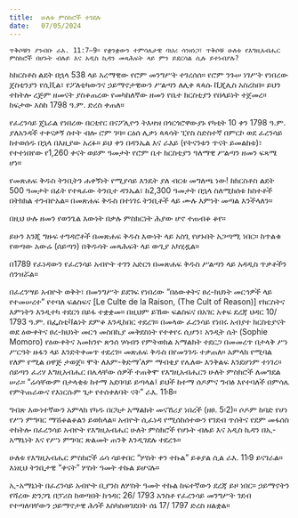 ```yaml
---
title:  ሁለቱ ምስክሮች ተገደሉ
date:   07/05/2024
---
```


`ጥቅሶቹን ያንብቡ ራእ. 11:7–9። የቋንቋውን ተምሳሌታዊ ባህሪ ሳንዘነጋ፣ ጥቅሶቹ ሁለቱ የእግዚአብሔር ምስክሮች በሆኑት ብሉይ እና አዲስ ኪዳን መጻሕፍት ላይ ምን ይደርሳል ሲሉ ይተነብያሉ?`

ከክርስቶስ ልደት በኋላ 538 ላይ አረማዊው የሮም መንግሥት ተገረሰሰ። የሮም ንጉሠ ነገሥት የነበረው ጀስቲንያን የሲቪል፣ የፖለቲካውንና ኃይማኖታዊውን ሥልጣን ለሊቀ ጳጳሱ ቪጂሊስ አስረከበ። ይህን ተከትሎ ረጅም ዘመናት ያስቆጠረው የመካከለኛው ዘመን የቤተ ክርስቲያን የበላይነት ተጀመረ። ከፍታው እስከ 1798 ዓ.ም. ድረስ ቀጠለ።

የፈረንሳይ ጄኔራል የነበረው በርቲየር በናፖሊዮን ትእዛዝ በጎርጎሮዋውያኑ የካቲት 10 ቀን 1798 ዓ.ም. ያለአንዳች ተቀናቃኝ ሰተት ብሎ ሮም ገባ። ርዕሰ ሊቃነ ጳጳሳት ፒየስ ስድስተኛ በምርኮ ወደ ፈረንሳይ ከተወሰዱ በኋላ በእዚያው አረፉ። ይህ ቀን በዳንኤል እና ራእይ (የትናንቱን ጥናት ይመልከቱ)፣ የተተነበየው የ1,260 ቀናት ወይም ዓመታት የሮም ቤተ ክርስቲያን ዓለማዊ ሥልጣን ዘመን ፍጻሜ ሆነ።

የመጽሐፍ ቅዱስ ትንቢትን ሐቀኝነት የሚያሳይ እንዴት ያለ ብርቱ መግለጫ ነው! ከክርስቶስ ልደት 500 ዓመታት በፊት የተጻፈው ትንቢተ ዳንኤል፣ ከ2,300 ዓመታት በኋላ ስለሚከሰቱ ክስተቶች በትክክል ተንብዮአል። በመጽሐፍ ቅዱስ በተነገሩ ትንቢቶች ላይ ሙሉ እምነት መጣል እንችላለን።

በዚህ ሁሉ ዘመን የወንጌል እውነት በቃሉ ምስክርነት ሕያው ሆኖ ተጠብቆ ቆየ።

ይሁን እንጂ ግዙፍ ተግዳሮቶች በመጽሐፍ ቅዱስ እውነት ላይ አስጊ የሆኑበት አጋጣሚ ነበር። ከጥልቁ የወጣው አውሬ (ሰይጣን) በቅዱሳት መጻሕፍት ላይ ውጊያ አካሂዷል።

በ1789 የፈነዳውን የፈረንሳይ አብዮት ተገን አድርጎ በመጽሐፍ ቅዱስ ሥልጣን ላይ አዳዲስ ጥቃቶችን ሰንዝሯል።

በፈረንሣይ አብዮት ወቅት፣ በመንግሥት ይደገፍ የነበረው “በዕውቀትና ፀረ-ክህነት መርኅዎች ላይ የተመሠረተ” የተባለ ፍልስፍና [Le Culte de la Raison, (The Cult of Reason)] የክርስትና እምነትን እንዲተካ ተደርጎ በይፋ ተቋቋመ። በዚህም ይኸው ፍልስፍና በአገር አቀፍ ደረጃ ህዳር 10/ 1793 ዓ.ም. በፌስቲቫልነት ደምቆ እንዲከበር ተደረገ። በመላው ፈረንሳይ የነበሩ አብያተ ክርስቲያናት ወደ ዕውቀትና ፀረ-ክህነት መርኅ መስበኪያ መቅደስነት የተቀየሩ ሲሆን፣ አንዲት ሴት (Sophie Momoro) የዕውቀትና አመክንዮ ጽንሰ ሃሳብን የምትወክል አማልክት ተደርጋ በመመረጥ በታላቅ ሥነ ሥርዓት ዙፋን ላይ እንድትቀመጥ ተደረገ። መጽሐፍ ቅዱስ በየመንገዱ ተቃጠለ። አምላክ የሚባል የለም የሚል ዐዋጅ ታወጀ። ሞት ለእም-ቅድማ’ለም ማብቂያ የሌለው እንቅልፍ እንደሆነም ተነገረ። ሰይጣን ፈሪሃ እግዚአብሔር በሌላቸው ሰዎች ተጠቅሞ የእግዚአብሔርን ሁለት ምስክሮች ለመግደል ሠራ። “ሬሳቸውም በታላቂቱ ከተማ አደባባይ ይጣላል፤ ይህች ከተማ ሰዶምና ግብፅ እየተባለች በምሳሌ የምትጠራውና የእነርሱም ጌታ የተሰቀለባት ናት” ራእ. 11፡8።

ግብጽ እውነተኛውን አምላክ የካዱ በርካታ አማልክት መናኸሪያ ነበረች (ዘፀ. 5፡2)። ሶዶም ከባድ የሆነ የሥነ ምግባር ማሽቆልቆልን ይወክላል። አብዮት ሲፈነዳ የሚሰከሰተውን የገደብ ጥሰትና የደም መፋሰስ ተከትሎ በፈረንሳይ አብዮት የእግዚአብሔር ሁለት ምስክሮች የሆኑት ብሉይ እና አዲስ ኪዳን በኢ-አማኒነት እና የሥነ ምግባር ጽልመት ጠንቅ እንዲገደሉ ተደረጉ።

ሁለቱ የእግዚአብሔር ምስክሮች ሬሳ ሳይቀበር “ሦስት ቀን ተኩል” ይቆያል ሲል ራእ. 11፡9 ይናገራል። እነዚህ ትንቢታዊ “ቀናት” ሦስት ዓመት ተኩል ይሆናሉ።

ኢ-አማኒነት በፈረንሳይ አብዮት ቢያንስ ለሦስት ዓመት ተኩል ከፍተኛውን ደረጃ ይዞ ነበር። ኃይማኖትን የሻረው ድንጋጌ በፓሪስ ከወጣበት ከኅዳር 26/ 1793 አንስቶ የፈረንሳይ መንግሥት ገደብ የተጣለባቸውን ኃይማኖታዊ ሕጎች እስካስወገደበት ሰኔ 17/ 1797 ድረስ ዘልቋል።